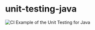# unit-testing-java
![CI](https://github.com/d-ries/unit-testing-java/actions/workflows/main.yml/badge.svg)
Example of the Unit Testing for Java
